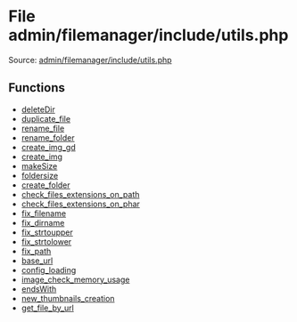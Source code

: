 File admin/filemanager/include/utils.php
=========
Source: [admin/filemanager/include/utils.php](https://github.com/PrestaShop/PrestaShop/blob/1.6.1.1/admin/filemanager/include/utils.php)



Functions
---------

* [deleteDir](function.deleteDir)
* [duplicate_file](function.duplicate_file)
* [rename_file](function.rename_file)
* [rename_folder](function.rename_folder)
* [create_img_gd](function.create_img_gd)
* [create_img](function.create_img)
* [makeSize](function.makeSize)
* [foldersize](function.foldersize)
* [create_folder](function.create_folder)
* [check_files_extensions_on_path](function.check_files_extensions_on_path)
* [check_files_extensions_on_phar](function.check_files_extensions_on_phar)
* [fix_filename](function.fix_filename)
* [fix_dirname](function.fix_dirname)
* [fix_strtoupper](function.fix_strtoupper)
* [fix_strtolower](function.fix_strtolower)
* [fix_path](function.fix_path)
* [base_url](function.base_url)
* [config_loading](function.config_loading)
* [image_check_memory_usage](function.image_check_memory_usage)
* [endsWith](function.endsWith)
* [new_thumbnails_creation](function.new_thumbnails_creation)
* [get_file_by_url](function.get_file_by_url)
